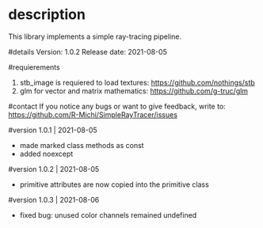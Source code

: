 # description
This library implements a simple ray-tracing pipeline.

#details
Version: 1.0.2
Release date: 2021-08-05

#requierements
1) stb_image is requiered to load textures: https://github.com/nothings/stb
2) glm for vector and matrix mathematics: https://github.com/g-truc/glm

#contact
If you notice any bugs or want to give feedback, write to: 
https://github.com/R-Michi/SimpleRayTracer/issues

#version 1.0.1 | 2021-08-05
- made marked class methods as const
- added noexcept

#version 1.0.2 | 2021-08-05
- primitive attributes are now copied into the primitive class

#version 1.0.3 | 2021-08-06
- fixed bug: unused color channels remained undefined